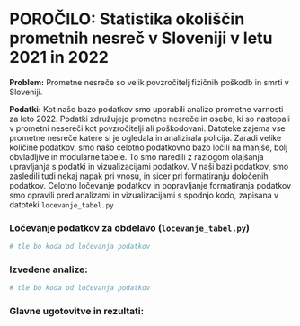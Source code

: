 # POROČILO: Statistika okoliščin prometnih nesreč v Sloveniji v letu 2021 in 2022

**Problem:** Prometne nesreče so velik povzročitelj fizičnih poškodb in smrti v Sloveniji.

**Podatki:** Kot našo bazo podatkov smo uporabili analizo prometne varnosti za leto 2022. Podatki združujejo prometne nesreče in osebe, ki so nastopali v prometni nesereči kot povzročitelji ali poškodovani. Datoteke zajema vse prometne nesreče katere si je ogledala in analizirala policija. Zaradi velike količine podatkov, smo našo celotno podatkovno bazo ločili na manjše, bolj obvladljive in modularne tabele. To smo naredili z razlogom olajšanja upravljanja s podatki in vizualizacijami podatkov. V naši bazi podatkov, smo zasledili tudi nekaj napak pri vnosu, in sicer pri formatiranju določenih podatkov. Celotno ločevanje podatkov in popravljanje formatiranja podatkov smo opravili pred analizami in vizualizacijami s spodnjo kodo, zapisana v datoteki `locevanje_tabel.py`

### Ločevanje podatkov za obdelavo (`locevanje_tabel.py`)
```python
# tle bo koda od ločevanja podatkov
```

### Izvedene analize:
```python
# tle bo koda od ločevanja podatkov
```

### Glavne ugotovitve in rezultati:
